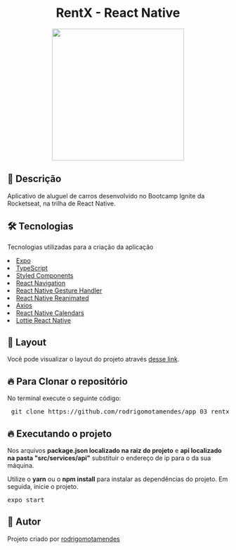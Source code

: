 <h1 align="center"> RentX - React Native </h1>

  <p align="center">
   <img src="assets/rentX.gif" width="300">
  </p>

<h2>🚀 Descrição</h2>

  <p>Aplicativo de aluguel de carros desenvolvido no Bootcamp Ignite da Rocketseat, na trilha de React Native.</p>

<h2>🛠 Tecnologias</h2>

<p> Tecnologias utilizadas para a criação da aplicação</p>

<u>
 <li>
  <a href='https://expo.dev/' target="_blank" rel="nofollow">Expo</a>
 </li>
 <li>
  <a href='https://www.typescriptlang.org/' target="_blank" rel="nofollow">TypeScript</a>
 </li>
 <li>
  <a href='https://styled-components.com/' target="_blank" rel="nofollow">Styled Components</a>
 </li>
 <li>
  <a href='https://reactnavigation.org/' target="_blank" rel="nofollow">React Navigation</a>
 </li>
 <li>
  <a href='https://docs.swmansion.com/react-native-gesture-handler/' target="_blank" rel="nofollow">React Native Gesture Handler</a>
 </li>
 <li>
  <a href='https://docs.swmansion.com/react-native-reanimated/' target="_blank" rel="nofollow">React Native Reanimated</a>
 </li>
 <li>
  <a href='https://github.com/axios/axios' target="_blank" rel="nofollow">Axios</a>
 </li>
 <li>
  <a href='https://github.com/wix/react-native-calendars' target="_blank" rel="nofollow">React Native Calendars</a>
 </li>
 <li>
  <a href='https://github.com/lottie-react-native/lottie-react-native' target="_blank" rel="nofollow">Lottie React Native</a>
 </li>
</u>

<h2>🔖 Layout</h2>

Você pode visualizar o layout do projeto através [desse link](https://www.figma.com/file/VrlBE1MjvDv0vq3gCvwvGE/RentX-Ignite?node-id=0%3A1).

<h2>🔥 Para Clonar o repositório</h2>

<p>No terminal execute o seguinte código: </p>

<div class="highlight highlight-source-shell">
 <pre>
 git clone https://github.com/rodrigomotamendes/app_03_rentx_ignite_rn
</pre>

</div>

<h2>🔥 Executando o projeto</h2>

<p>Nos arquivos <b>package.json localizado na raiz do projeto</b> e <b>api localizado na pasta "src/services/api"</b>
substituir o endereço de ip para o da sua máquina. </p>

<p>Utilize o <b>yarn</b> ou o <b>npm install</b> para instalar as dependências do projeto.
Em seguida, inicie o projeto. </p>

<div class="highlight highlight-source-shell">
<pre>
expo start
</pre>
</div>

<h2>💜 Autor</h2>

<p>Projeto criado por <a href='https://www.linkedin.com/in/rodrigo-mota-mendes/' rel="nofollow">rodrigomotamendes</a></p>
